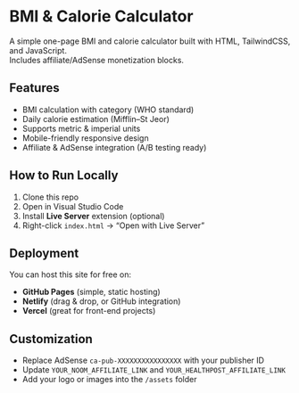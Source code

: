 # BMI & Calorie Calculator

A simple one-page BMI and calorie calculator built with HTML, TailwindCSS, and JavaScript.  
Includes affiliate/AdSense monetization blocks.

## Features
- BMI calculation with category (WHO standard)
- Daily calorie estimation (Mifflin–St Jeor)
- Supports metric & imperial units
- Mobile-friendly responsive design
- Affiliate & AdSense integration (A/B testing ready)

## How to Run Locally
1. Clone this repo
2. Open in Visual Studio Code
3. Install **Live Server** extension (optional)
4. Right-click `index.html` → “Open with Live Server”

## Deployment
You can host this site for free on:
- **GitHub Pages** (simple, static hosting)
- **Netlify** (drag & drop, or GitHub integration)
- **Vercel** (great for front-end projects)

## Customization
- Replace AdSense `ca-pub-XXXXXXXXXXXXXXXX` with your publisher ID
- Update `YOUR_NOOM_AFFILIATE_LINK` and `YOUR_HEALTHPOST_AFFILIATE_LINK`
- Add your logo or images into the `/assets` folder
